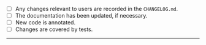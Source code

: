 - [ ] Any changes relevant to users are recorded in the `CHANGELOG.md`.
- [ ] The documentation has been updated, if necessary.
- [ ] New code is annotated.
- [ ] Changes are covered by tests.
---
